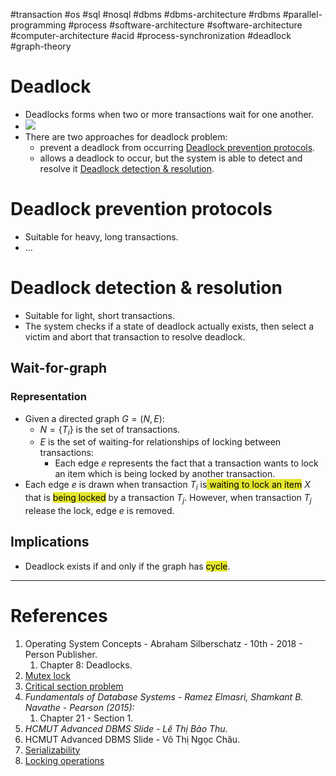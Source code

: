 #transaction #os #sql #nosql #dbms #dbms-architecture #rdbms #parallel-programming #process
#software-architecture #software-architecture #computer-architecture  #acid #process-synchronization #deadlock
#graph-theory 

# Deadlock
- Deadlocks forms when two or more transactions wait for one another.
- ![](Pasted%20image%2020241211115725.png)
- There are two approaches for deadlock problem:
	- prevent a deadlock from occurring [Deadlock prevention protocols](#Deadlock%20prevention%20protocols).
	- allows a deadlock to occur, but the system is able to detect and resolve it [Deadlock detection & resolution](#Deadlock%20detection%20&%20resolution).
# Deadlock prevention protocols
- Suitable for heavy, long transactions.
- ...
# Deadlock detection & resolution
- Suitable for light, short transactions.
- The system checks if a state of deadlock actually exists, then select a victim and abort that transaction to resolve deadlock.
## Wait-for-graph
### Representation
- Given a directed graph $G=(N,E)$:
	- $N=\{T_i\}$ is the set of transactions.
	- $E$ is the set of waiting-for relationships of locking between transactions:
		- Each edge $e$ represents the fact that a transaction wants to lock an item which is being locked by another transaction.
- Each edge $e$ is drawn when transaction $T_i$ is<mark style="background: #e4e62d;"> waiting to lock an item</mark> $X$ that is <mark style="background: #e4e62d;">being locked</mark> by a transaction $T_j$. However, when transaction $T_j$ release the lock, edge $e$ is removed.
## Implications
- Deadlock exists if and only if the graph has <mark style="background: #e4e62d;">cycle</mark>.
---
# References
1. Operating System Concepts - Abraham Silberschatz - 10th - 2018 - Person Publisher.
	1. Chapter 8: Deadlocks.
2. [Mutex lock](Mutex%20lock.md)
3. [Critical section problem](Critical%20section%20problem.md)
4. *Fundamentals of Database Systems - Ramez Elmasri, Shamkant B. Navathe  - Pearson (2015):*
	1. Chapter 21 - Section 1.
5. *HCMUT Advanced DBMS Slide - Lê Thị Bảo Thu.*
6. HCMUT Advanced DBMS Slide - Võ Thị Ngọc Châu.
7. [Serializability](Serializability.md)
8. [Locking operations](Locking%20operations.md)
